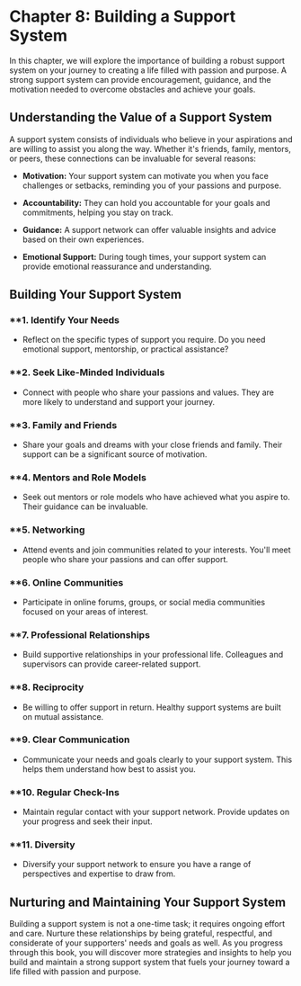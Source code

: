 Chapter 8: Building a Support System
====================================

In this chapter, we will explore the importance of building a robust support system on your journey to creating a life filled with passion and purpose. A strong support system can provide encouragement, guidance, and the motivation needed to overcome obstacles and achieve your goals.

**Understanding the Value of a Support System**
-----------------------------------------------

A support system consists of individuals who believe in your aspirations and are willing to assist you along the way. Whether it's friends, family, mentors, or peers, these connections can be invaluable for several reasons:

* **Motivation:** Your support system can motivate you when you face challenges or setbacks, reminding you of your passions and purpose.

* **Accountability:** They can hold you accountable for your goals and commitments, helping you stay on track.

* **Guidance:** A support network can offer valuable insights and advice based on their own experiences.

* **Emotional Support:** During tough times, your support system can provide emotional reassurance and understanding.

**Building Your Support System**
--------------------------------

### \*\*1. **Identify Your Needs**

* Reflect on the specific types of support you require. Do you need emotional support, mentorship, or practical assistance?

### \*\*2. **Seek Like-Minded Individuals**

* Connect with people who share your passions and values. They are more likely to understand and support your journey.

### \*\*3. **Family and Friends**

* Share your goals and dreams with your close friends and family. Their support can be a significant source of motivation.

### \*\*4. **Mentors and Role Models**

* Seek out mentors or role models who have achieved what you aspire to. Their guidance can be invaluable.

### \*\*5. **Networking**

* Attend events and join communities related to your interests. You'll meet people who share your passions and can offer support.

### \*\*6. **Online Communities**

* Participate in online forums, groups, or social media communities focused on your areas of interest.

### \*\*7. **Professional Relationships**

* Build supportive relationships in your professional life. Colleagues and supervisors can provide career-related support.

### \*\*8. **Reciprocity**

* Be willing to offer support in return. Healthy support systems are built on mutual assistance.

### \*\*9. **Clear Communication**

* Communicate your needs and goals clearly to your support system. This helps them understand how best to assist you.

### \*\*10. **Regular Check-Ins**

* Maintain regular contact with your support network. Provide updates on your progress and seek their input.

### \*\*11. **Diversity**

* Diversify your support network to ensure you have a range of perspectives and expertise to draw from.

**Nurturing and Maintaining Your Support System**
-------------------------------------------------

Building a support system is not a one-time task; it requires ongoing effort and care. Nurture these relationships by being grateful, respectful, and considerate of your supporters' needs and goals as well. As you progress through this book, you will discover more strategies and insights to help you build and maintain a strong support system that fuels your journey toward a life filled with passion and purpose.
